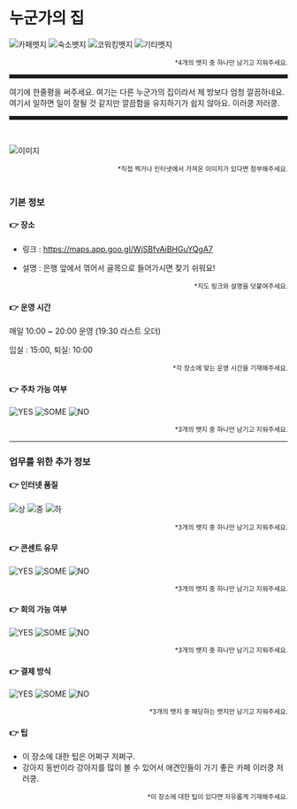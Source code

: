 # 누군가의 집

![카페뱃지](https://img.shields.io/badge/CAFE-994D1C?style=for-the-badge&&logoColor=white)
![숙소뱃지](https://img.shields.io/badge/HOTEL-DED0B6?style=for-the-badge&&logoColor=white)
![코워킹뱃지](https://img.shields.io/badge/COWORKING-DC8686?style=for-the-badge&&logoColor=white)
![기타뱃지](https://img.shields.io/badge/ELSE-B0A695?style=for-the-badge&&logoColor=white)

<div align="right"><sup>*4개의 뱃지 중 하나만 남기고 지워주세요.</sup></div>

<hr style="border-style: dashed;">
여기에 한줄평을 써주세요. 여기는 다른 누군가의 집이라서 제 방보다 엄청 깔끔하네요. 여기서 일하면 일이 잘될 것 같지만 깔끔함을 유지하기가 쉽지 않아요. 이러쿵 저러쿵.
<hr style="border-style: dashed;">

<br>

![이미지](https://image.ohou.se/i/bucketplace-v2-development/uploads/cards/project/170589817561427377.jpg?w=1700&h=1020&c=c)

<div align="right"><sub>*직접 찍거나 인터넷에서 가져온 이미지가 있다면 첨부해주세요.</sub></div>

<br>

### 기본 정보

#### 👉 장소

* 링크 : https://maps.app.goo.gl/WjSBfvAiBHGuYQgA7

* 설명 : 은행 앞에서 꺾어서 골목으로 들어가시면 찾기 쉬워요!

<div align="right"><sub>*지도 링크와 설명을 덧붙여주세요.</sub></div>

#### 👉 운영 시간

매일 10:00 ~ 20:00 운영 (19:30 라스트 오더)

입실 : 15:00, 퇴실: 10:00

<div align="right"><sub>*각 장소에 맞는 운영 시간을 기재해주세요.</sub></div>

#### 👉 주차 가능 여부

![YES](https://img.shields.io/badge/가능해요-1AACAC?style=for-the-badge&&logoColor=white)
![SOME](https://img.shields.io/badge/자리가%20몇개%20없어요-176B87?style=for-the-badge&&logoColor=white)
![NO](https://img.shields.io/badge/불가해요-04364A?style=for-the-badge&&logoColor=white)

<div align="right"><sub>*3개의 뱃지 중 하나만 남기고 지워주세요.</sub></div>



---
### 업무를 위한 추가 정보

#### 👉 인터넷 품질 

![상](https://img.shields.io/badge/빨라요-1AACAC?style=for-the-badge&&logoColor=white)
![중](https://img.shields.io/badge/보통이에요-176B87?style=for-the-badge&&logoColor=white)
![하](https://img.shields.io/badge/좋지않아요-04364A?style=for-the-badge&&logoColor=white)

<div align="right"><sub>*3개의 뱃지 중 하나만 남기고 지워주세요.</sub></div>

#### 👉 콘센트 유무

![YES](https://img.shields.io/badge/많아요-1AACAC?style=for-the-badge&&logoColor=white)
![SOME](https://img.shields.io/badge/몇몇%20자리에%20있어요-176B87?style=for-the-badge&&logoColor=white)
![NO](https://img.shields.io/badge/없어요-04364A?style=for-the-badge&&logoColor=white)

<div align="right"><sub>*3개의 뱃지 중 하나만 남기고 지워주세요.</sub></div>

#### 👉 회의 가능 여부

![YES](https://img.shields.io/badge/회의%20가능해요-1AACAC?style=for-the-badge&&logoColor=white)
![SOME](https://img.shields.io/badge/잘%20모르겠어요-176B87?style=for-the-badge&&logoColor=white)
![NO](https://img.shields.io/badge/회의는%20어려워요-04364A?style=for-the-badge&&logoColor=white)

<div align="right"><sub>*3개의 뱃지 중 하나만 남기고 지워주세요.</sub></div>

#### 👉 결제 방식

![YES](https://img.shields.io/badge/법인카드%20가능해요-1AACAC?style=for-the-badge&&logoColor=white)
![SOME](https://img.shields.io/badge/간편결제%20가능해요-176B87?style=for-the-badge&&logoColor=white)
![NO](https://img.shields.io/badge/현금만%20가능해요-04364A?style=for-the-badge&&logoColor=white)

<div align="right"><sub>*3개의 뱃지 중 해당하는 뱃지만 남기고 지워주세요.</sub></div>


#### 👉 팁

- 이 장소에 대한 팁은 어쩌구 저쩌구.
- 강아지 동반이라 강아지를 많이 볼 수 있어서 애견인들이 가기 좋은 카페 이러쿵 저러쿵.

<div align="right"><sub>*이 장소에 대한 팁이 있다면 자유롭게 기재해주세요.</sub></div>

